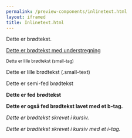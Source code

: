 ```yaml
--- 
permalink: /preview-components/inlinetext.html
layout: iframed 
title: Inlinetext.html
---
```

<div class="container">
    <div class="row">
        <div class="col-12">
            <p>Dette er brødtekst.</p>
            <p><u>Dette er brødtekst med understregning</u></p>
            <p><small>Dette er lille brødtekst (small-tag)</small></p>
            <p class="small-text">Dette er lille brødtekst (.small-text)</p>
            <p class="weight-semibold">Dette er semi-fed brødtekst</p>
            <p><strong>Dette er fed brødtekst</strong></p>
            <p><b>Dette er også fed brødtekst lavet med et b-tag.</b></p>
            <p><em>Dette er brødtekst skrevet i kursiv.</em></p>
            <p>
                <i>Dette er brødtekst skrevet i kursiv med et i-tag.</i>
            </p>
        </div>
    </div>
</div>